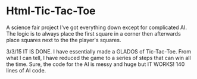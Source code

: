 # Html-Tic-Tac-Toe
A science fair project
I've got everything down except for complicated AI. The logic is to always place the first square in a corner then afterwards place squares next to the the player's squares.

3/3/15 IT IS DONE. I have essentially made a GLADOS of Tic-Tac-Toe. From what I can tell, I have reduced the game to a series of steps that can win all the time. Sure, the code for the AI is messy and huge but IT WORKS! 140 lines of AI code.
